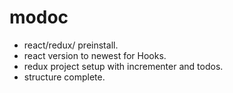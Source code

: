 # modoc
- react/redux/ preinstall.
- react version to newest for Hooks.
- redux project setup with incrementer and todos.
- structure complete. 
